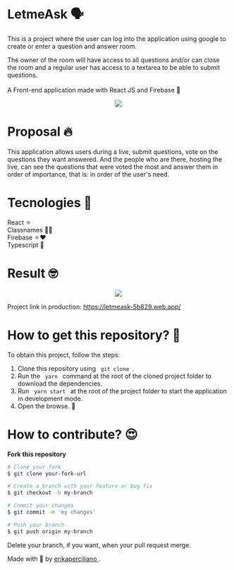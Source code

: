 # LetmeAsk 🗣️

This is a project where the user can log into the application using google to create or enter a question and answer room.

The owner of the room will have access to all questions and/or can close the room and a regular user has access to a textarea to be able to submit questions.<br /><br />
A Front-end application made with React JS and Firebase 🚀 <br />

<p align="center" t>
  <img src="https://letmeask-5b829.web.app/static/media/logo.a88331cb.svg" />
</p>

# Proposal 🔥
This application allows users during a live, submit questions, vote on the questions they want answered. And the people who are there, hosting the live, can see the questions that were voted the most and answer them in order of importance, that is: in order of the user's need.

# Tecnologies 🚀
React ⚛️ <br />
Classnames 💅🏻 <br />
Firebase ⚛️❤️ <br />
Typescript 🦕

# Result 🤓
<p align="center" t>
  <img src="ifood.gif" />
</p>

Project link in production: https://letmeask-5b829.web.app/

# How to get this repository? 🤔
To obtain this project, follow the steps:
1. Clone this repository using <code> git clone </code>.
2. Run the <code> yarn </code> command at the root of the cloned project folder to download the dependencies.
4. Run <code> yarn start </code> at the root of the project folder to start the application in development mode.
5. Open the browse. 🚀

# How to contribute? 😍
**Fork this repository**
```bash
# Clone your fork
$ git clone your-fork-url

# Create a branch with your feature or bug fix
$ git checkout -b my-branch

# Commit your changes
$ git commit -m 'my changes'

# Push your branch
$ git push origin my-branch
```

Delete your branch, if you want, when your pull request merge. <br />

Made with 💜 by <a href="https://www.linkedin.com/in/erikaperciliano/" target="_blank"> erikaperciliano </a>. <br />
<br />


